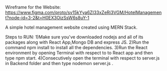 Wireframe for the Website: https://www.figma.com/proto/sv15kYya6ZI33xZeRi3VGM/HotelManagement?node-id=3-2&t=H0EX3OizSsW6s8uY-1

A simple hotel management website created using MERN Stack.

Steps to RUN:
 1)Make sure you've downloaded nodejs and all of its packages along with React App,Mongo DB and express JS.
 2)Run the command npm install to install all the dependencies.
 3)Run the React environment by opening Terminal with respect to to React app and then type npm start.
 4)Consecutively open the terminal with respect to server.js in Backend folder and then  type nodemon server.js .
